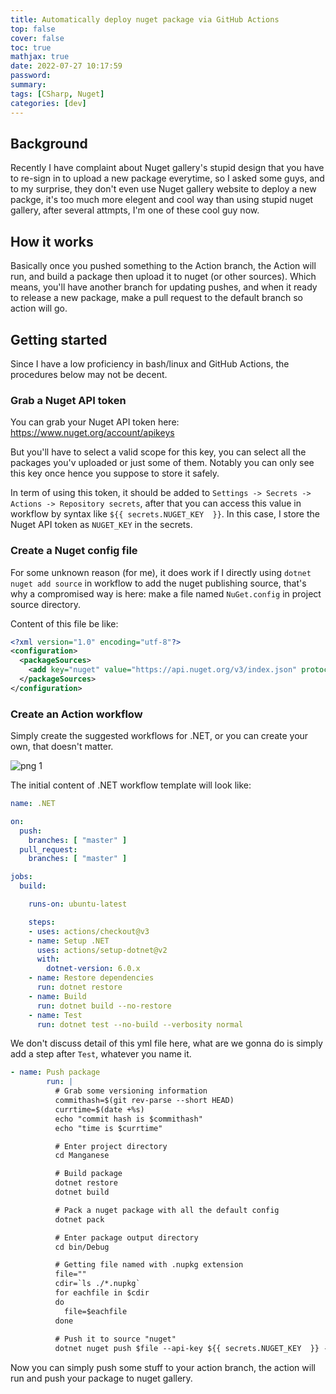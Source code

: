 ```yaml
---
title: Automatically deploy nuget package via GitHub Actions
top: false
cover: false
toc: true
mathjax: true
date: 2022-07-27 10:17:59
password:
summary:
tags: [CSharp, Nuget]
categories: [dev]
---
```


## Background

Recently I have complaint about Nuget gallery's stupid design that you have to re-sign in to upload a new package everytime, so I asked some guys, and to my surprise, they don't even use Nuget gallery website to deploy a new packge, it's too much more elegent and cool way than using stupid nuget gallery, after several attmpts, I'm one of these cool guy now.

## How it works

Basically once you pushed something to the Action branch, the Action will run, and build a package then upload it to nuget (or other sources). Which means, you'll have another branch for updating pushes, and when it ready to release a new package, make a pull request to the default branch so action will go.

## Getting started

Since I have a low proficiency in bash/linux and GitHub Actions, the procedures below may not be decent.

### Grab a Nuget API token

You can grab your Nuget API token here: https://www.nuget.org/account/apikeys

But you'll have to select a valid scope for this key, you can select all the packages you'v uploaded or just some of them. Notably you can only see this key once hence you suppose to store it safely.

In term of using this token, it should be added to `Settings -> Secrets -> Actions -> Repository secrets`, after that you can access this value in workflow by syntax like `${{ secrets.NUGET_KEY  }}`. In this case, I store the Nuget API token as `NUGET_KEY` in the secrets.

### Create a Nuget config file

For some unknown reason (for me), it does work if I directly using `dotnet nuget add source` in workflow to add the nuget publishing source, that's why a compromised way is here: make a file named `NuGet.config` in project source directory.

Content of this file be like:

```xml
<?xml version="1.0" encoding="utf-8"?>
<configuration>
  <packageSources>
    <add key="nuget" value="https://api.nuget.org/v3/index.json" protocolVersion="3" />
  </packageSources>
</configuration>
```

### Create an Action workflow

Simply create the suggested workflows for .NET, or you can create your own, that doesn't matter.

![png 1](https://s2.loli.net/2022/07/27/7tYGZ8JdLHhjCSX.png)  

The initial content of .NET workflow template will look like:

```yml
name: .NET

on:
  push:
    branches: [ "master" ]
  pull_request:
    branches: [ "master" ]

jobs:
  build:

    runs-on: ubuntu-latest

    steps:
    - uses: actions/checkout@v3
    - name: Setup .NET
      uses: actions/setup-dotnet@v2
      with:
        dotnet-version: 6.0.x
    - name: Restore dependencies
      run: dotnet restore
    - name: Build
      run: dotnet build --no-restore
    - name: Test
      run: dotnet test --no-build --verbosity normal

```

We don't discuss detail of this yml file here, what are we gonna do is simply add a step after `Test`, whatever you name it.

```yml
- name: Push package
        run: |
          # Grab some versioning information
          commithash=$(git rev-parse --short HEAD)
          currtime=$(date +%s)
          echo "commit hash is $commithash"
          echo "time is $currtime"

          # Enter project directory
          cd Manganese

          # Build package
          dotnet restore
          dotnet build

          # Pack a nuget package with all the default config
          dotnet pack

          # Enter package output directory
          cd bin/Debug

          # Getting file named with .nupkg extension
          file=""
          cdir=`ls ./*.nupkg`
          for eachfile in $cdir
          do
            file=$eachfile
          done
        
          # Push it to source "nuget"
          dotnet nuget push $file --api-key ${{ secrets.NUGET_KEY  }} --source "nuget"
```

Now you can simply push some stuff to your action branch, the action will run and push your package to nuget gallery.